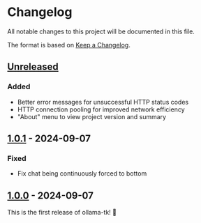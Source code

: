 # Changelog

All notable changes to this project will be documented in this file.

The format is based on [Keep a Changelog](https://keepachangelog.com/en/1.1.0/).

## [Unreleased]

### Added

- Better error messages for unsuccessful HTTP status codes
- HTTP connection pooling for improved network efficiency
- "About" menu to view project version and summary

## [1.0.1] - 2024-09-07

### Fixed

- Fix chat being continuously forced to bottom

## [1.0.0] - 2024-09-07

This is the first release of ollama-tk! 🎉

[Unreleased]: https://github.com/thegamecracks/ollama-tk/compare/v1.0.1...main
[1.0.1]: https://github.com/thegamecracks/ollama-tk/compare/v1.0.0...v1.0.1
[1.0.0]: https://github.com/thegamecracks/ollama-tk/releases/tag/v1.0.0
